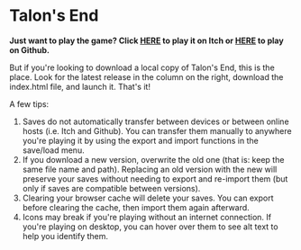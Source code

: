 # Talon's End
**Just want to play the game? Click [HERE](https://asheepinthenight.itch.io/talons-end) to play it on Itch or [HERE](https://asheepinthenight.github.io/talonsendIF/) to play on Github.**

But if you're looking to download a local copy of Talon's End, this is the place. Look for the latest release in the column on the right, download the index.html file, and launch it. That's it!

A few tips:
1. Saves do not automatically transfer between devices or between online hosts (i.e. Itch and Github). You can transfer them manually to anywhere you're playing it by using the export and import functions in the save/load menu.
2. If you download a new version, overwrite the old one (that is: keep the same file name and path). Replacing an old version with the new will preserve your saves without needing to export and re-import them (but only if saves are compatible between versions).
3. Clearing your browser cache will delete your saves. You can export before clearing the cache, then import them again afterward.
4. Icons may break if you're playing without an internet connection. If you're playing on desktop, you can hover over them to see alt text to help you identify them.
